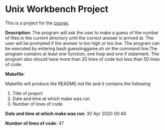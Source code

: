 # Unix Workbench Project

This is a project for the [course](https://www.coursera.org/learn/unix).

**Description**:
The program will ask the user to make a guess of the number of files in the current directory until the correct answer is arrived at. The user will be prompted if the answer is too high or too low. The program can be executed by entering bash guessinggame.sh on the command line.The program contains at least one function, one loop and one if statement. The program also should have more than 20 lines of code but less than 50 lines of code.

**Makefile**:

Makefile will produce the README.md file and it contains the following
1. Title of project
2. Date and time at which make was run
3. Number of lines of code

**Date and time at which make was run**: 30 Apr 2020 00:49

**Number of lines of code**: 47
